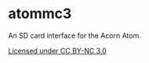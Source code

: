 # atommc3

An SD card interface for the Acorn Atom.

[Licensed under CC BY-NC 3.0](https://creativecommons.org/licenses/by-nc/3.0/)
